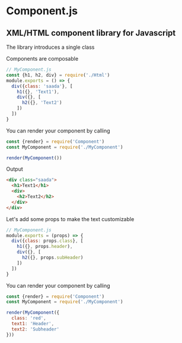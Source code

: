 # Component.js
## XML/HTML component library for Javascript

The library introduces a single class

Components are composable
```js
// MyComponent.js
const {h1, h2, div} = require('./Html')
module.exports = () => {
  div({class: 'saada'}, [
    h1({}, 'Text1'),
    div({}, [
      h2({}, 'Text2')
    ])
  ])
}
```

You can render your component by calling
```js
const {render} = require('Component')
const MyComponent = require('./MyComponent')

render(MyComponent())
```
Output
```html
<div class="saada">
  <h1>Text1</h1>
  <div>
    <h2>Text2</h2>
  </div>
</div>
```

Let's add some props to make the text customizable
```js
// MyComponent.js
module.exports = (props) => {
  div({class: props.class}, [
    h1({}, props.header),
    div({}, [
      h2({}, props.subHeader)
    ])
  ])
}
```
You can render your component by calling
```js
const {render} = require('Component')
const MyComponent = require('./MyComponent')

render(MyComponent({
  class: 'red', 
  text1: 'Header', 
  text2: 'Subheader'
}))
```